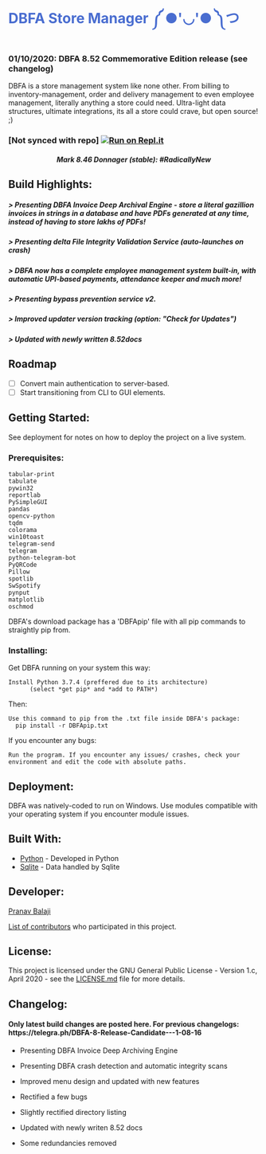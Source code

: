 # <span style="color: #496dd0">DBFA Store Manager ༼ ●'◡'● ༽つ </span>
### 01/10/2020: DBFA 8.52 Commemorative Edition release (see changelog)
  
   
DBFA is a store management system like none other. From billing to inventory-management, order and delivery management to even employee management, literally anything a store could need. Ultra-light data structures, ultimate integrations, its all a store could crave, but open source! ;)

### [Not synced with repo] [![Run on Repl.it](https://repl.it/badge/github/deltaonealpha/DBFA)](https://repl.it/github/deltaonealpha/DBFA)

<h5 align="center">Mark 8.46 Donnager (stable): #RadicallyNew </h5>

## Build Highlights:
<h5>> Presenting DBFA Invoice Deep Archival Engine - store a literal gazillion invoices in strings in a database and have PDFs generated at any time, instead of having to store lakhs of PDFs!
<h5>> Presenting delta File Integrity Validation Service (auto-launches on crash) </h5> 
<h5>> DBFA now has a complete employee management system built-in, with automatic UPI-based payments, attendance keeper and much more!</h5>
<h5>> Presenting bypass prevention service v2.
<h5>> Improved updater version tracking (option: "Check for Updates")
<h5>> Updated with newly written 8.52docs</h5>

## Roadmap
- [ ] Convert main authentication to server-based.
- [ ] Start transitioning from CLI to GUI elements.

## Getting Started:
See deployment for notes on how to deploy the project on a live system.

### Prerequisites:

```
tabular-print
tabulate
pywin32
reportlab
PySimpleGUI
pandas
opencv-python
tqdm
colorama
win10toast
telegram-send
telegram
python-telegram-bot
PyQRCode
Pillow
spotlib
SwSpotify
pynput
matplotlib
oschmod
```
DBFA's download package has a 'DBFApip' file with all pip commands to straightly pip from.

### Installing:
Get DBFA running on your system this way:

```
Install Python 3.7.4 (preffered due to its architecture)
      (select *get pip* and *add to PATH*)
```

Then:
```
Use this command to pip from the .txt file inside DBFA's package:
  pip install -r DBFApip.txt
```

If you encounter any bugs:
```
Run the program. If you encounter any issues/ crashes, check your environment and edit the code with absolute paths.
```

## Deployment:
DBFA was natively-coded to run on Windows. Use modules compatible with your operating system if you encounter module issues.


## Built With:
* [Python](https://www.python.org/) - Developed in Python
* [Sqlite](https://www.sqlite.org/index.html) - Data handled by Sqlite


## Developer:
<p><a href="https://t.me/deltaonealpha">Pranav Balaji</p>

List of [contributors](https://github.com/deltaonealpha/DBFA/contributors) who participated in this project.

## License:
This project is licensed under the GNU General Public License - Version 1.c, April 2020 - see the [LICENSE.md](LICENSE.md) file for more details.

## Changelog:
<h4>Only latest build changes are posted here. For previous changelogs: https://telegra.ph/DBFA-8-Release-Candidate---1-08-16</h4>

- Presenting DBFA Invoice Deep Archiving Engine

- Presenting DBFA crash detection and automatic integrity scans

- Improved menu design and updated with new features

- Rectified a few bugs

- Slightly rectified directory listing

- Updated with newly writen 8.52 docs

- Some redundancies removed
